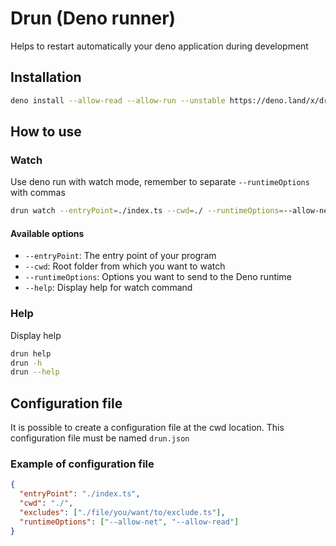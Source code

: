 # Drun (Deno runner)

Helps to restart automatically your deno application during development

## Installation

```sh
deno install --allow-read --allow-run --unstable https://deno.land/x/drun@v1.1.0/drun.ts
```

## How to use

### Watch

Use deno run with watch mode, remember to separate `--runtimeOptions` with commas

```sh
drun watch --entryPoint=./index.ts --cwd=./ --runtimeOptions=--allow-net=0.0.0.0,--allow-write,--allow-read
```

#### Available options

- `--entryPoint`: The entry point of your program
- `--cwd`: Root folder from which you want to watch
- `--runtimeOptions`: Options you want to send to the Deno runtime
- `--help`: Display help for watch command

### Help

Display help

```sh
drun help
drun -h
drun --help
```

## Configuration file

It is possible to create a configuration file at the cwd location.
This configuration file must be named `drun.json`

### Example of configuration file

```json
{
  "entryPoint": "./index.ts",
  "cwd": "./",
  "excludes": ["./file/you/want/to/exclude.ts"],
  "runtimeOptions": ["--allow-net", "--allow-read"]
}
```
